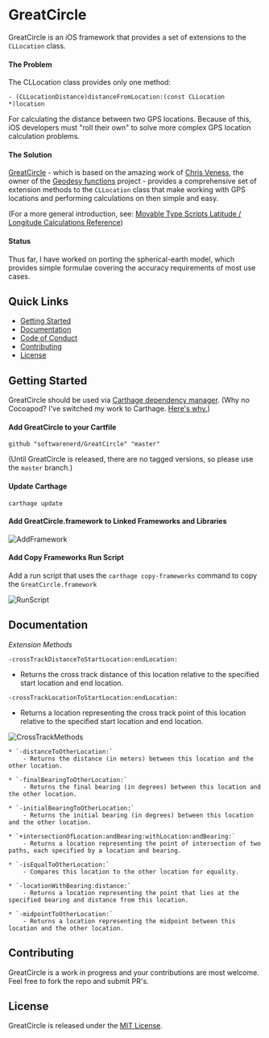 # GreatCircle

GreatCircle is an iOS framework that provides a set of extensions to the `CLLocation` class.

#### The Problem

The CLLocation class provides only one method: 

``- (CLLocationDistance)distanceFromLocation:(const CLLocation *)location``

For calculating the distance between two GPS locations. Because of this, iOS developers must "roll their own" to solve more complex GPS location calculation 
problems.

#### The Solution

[GreatCircle](https://github.com/softwarenerd/GreatCircle) - which is based on the amazing work of [Chris Veness](https://github.com/chrisveness), the owner 
of the [Geodesy functions](https://github.com/chrisveness/geodesy) project - provides a comprehensive set of extension methods to the `CLLocation` class that
make working with GPS locations and performing calculations on then simple and easy.

(For a more general introduction, see: [Movable Type Scripts Latitude / Longitude Calculations Reference](http://www.movable-type.co.uk/scripts/latlong.html))

#### Status

Thus far, I have worked on porting the spherical-earth model, which provides simple formulae covering the accuracy requirements of most use cases.

## Quick Links

- [Getting Started](#getting-started)
- [Documentation](#documentation)
- [Code of Conduct](CODE_OF_CONDUCT.md)
- [Contributing](#contributing)
- [License](#license)

## Getting Started

GreatCircle should be used via [Carthage dependency manager](https://github.com/Carthage/Carthage). (Why no Cocoapod? I've switched my work to Carthage. [Here's why.](https://github.com/Carthage/Carthage#differences-between-carthage-and-cocoapods))

#### Add GreatCircle to your Cartfile

```github "softwarenerd/GreatCircle" "master"```

(Until GreatCircle is released, there are no tagged versions, so please use the ```master``` branch.)

#### Update Carthage

```carthage update```

#### Add GreatCircle.framework to Linked Frameworks and Libraries

![AddFramework](Documentation/AddFramework.png)

#### Add Copy Frameworks Run Script

Add a run script that uses the ```carthage copy-frameworks``` command to copy the ```GreatCircle.framework``` 

![RunScript](Documentation/RunScript.png)

## Documentation

*Extension Methods*

`-crossTrackDistanceToStartLocation:endLocation:`   
- Returns the cross track distance of this location relative to the specified start location and end location.

`-crossTrackLocationToStartLocation:endLocation:`   
- Returns a location representing the cross track point of this location relative to the specified start location and end location.

![CrossTrackMethods](Documentation/CrossTrackMethodsDiagram.png)

    * `-distanceToOtherLocation:`
        - Returns the distance (in meters) between this location and the other location.

    * `-finalBearingToOtherLocation:`
        - Returns the final bearing (in degrees) between this location and the other location.

    * `-initialBearingToOtherLocation:`
        - Returns the initial bearing (in degrees) between this location and the other location.

    * `+intersectionOfLocation:andBearing:withLocation:andBearing:`
        - Returns a location representing the point of intersection of two paths, each specified by a location and bearing.

    * `-isEqualToOtherLocation:`
        - Compares this location to the other location for equality.

    * `-locationWithBearing:distance:`
        - Returns a location representing the point that lies at the specified bearing and distance from this location.

    * `-midpointToOtherLocation:`
        - Returns a location representing the midpoint between this location and the other location.

## Contributing

GreatCircle is a work in progress and your contributions are most welcome. Feel free to fork the repo and submit PR's.

## License

GreatCircle is released under the [MIT License](LICENSE.md).